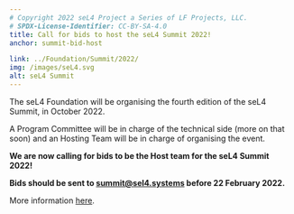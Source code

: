 ```yaml
---
# Copyright 2022 seL4 Project a Series of LF Projects, LLC.
# SPDX-License-Identifier: CC-BY-SA-4.0
title: Call for bids to host the seL4 Summit 2022!
anchor: summit-bid-host

link: ../Foundation/Summit/2022/
img: /images/seL4.svg
alt: seL4 Summit
---
```


The seL4 Foundation will be organising the fourth edition of the seL4 Summit, in
October 2022.

A Program Committee will be in charge of the technical side (more on that soon)
and an Hosting Team will be in charge of organising the event.

**We are now calling for bids to be the Host team for the seL4 Summit 2022!**

**Bids should be sent to [summit@sel4.systems](mailto:summit@sel4.systems
"summit@sel4.systems") before 22 February 2022.**

More information [here](../Foundation/Summit/2022/).

